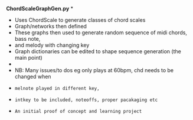 **ChordScaleGraphGen.py**
*
*   Uses ChordScale to generate classes of chord scales
*   Graph/networks then defined
*   These graphs then used to generate random sequence of midi chords, bass note,
*   and melody with changing key
*   Graph dictionaries can be edited to shape sequence generation (the main point)
*
* NB: Many issues/to dos eg only plays at 60bpm, chd needs to be changed when
*     melnote played in different key,
*     intkey to be included, noteoffs, proper pacakaging etc
*     An initial proof of concept and learning project
